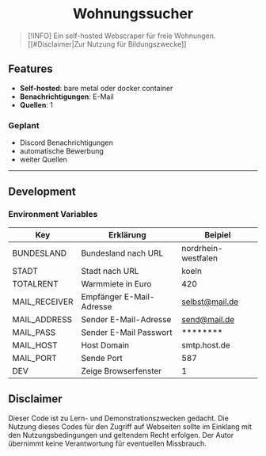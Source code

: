 <h1 align="center">Wohnungssucher</h1>

> [!INFO]
> Ein self-hosted Webscraper für freie Wohnungen.
> [[#Disclaimer|Zur Nutzung für Bildungszwecke]]

## Features

- **Self-hosted**: bare metal oder docker container
- **Benachrichtigungen**: E-Mail
- **Quellen**: 1

### Geplant

- Discord Benachrichtigungen
- automatische Bewerbung
- weiter Quellen

---

## Development

### Environment Variables

| Key           | Erklärung                | Beipiel             |
|---------------|--------------------------|---------------------|
| BUNDESLAND    | Bundesland nach URL      | nordrhein-westfalen |
| STADT         | Stadt nach URL           | koeln               |
| TOTALRENT     | Warmmiete in Euro        | 420                 |
| MAIL_RECEIVER | Empfänger E-Mail-Adresse | selbst@mail.de      |
| MAIL_ADDRESS  | Sender E-Mail-Adresse    | send@mail.de        |
| MAIL_PASS     | Sender E-Mail Passwort   | ********            |
| MAIL_HOST     | Host Domain              | smtp.host.de        |
| MAIL_PORT     | Sende Port               | 587                 |
| DEV           | Zeige Browserfenster     | 1                   |

## Disclaimer

Dieser Code ist zu Lern- und Demonstrationszwecken gedacht. Die Nutzung dieses
Codes für den Zugriff auf Webseiten sollte im Einklang mit den
Nutzungsbedingungen und geltendem Recht erfolgen. Der Autor übernimmt keine
Verantwortung für eventuellen Missbrauch.
